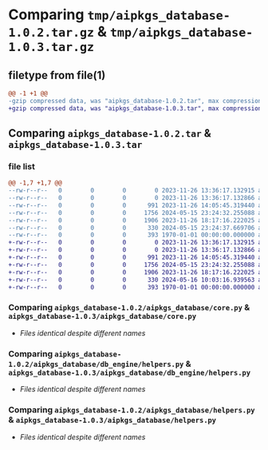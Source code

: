 # Comparing `tmp/aipkgs_database-1.0.2.tar.gz` & `tmp/aipkgs_database-1.0.3.tar.gz`

## filetype from file(1)

```diff
@@ -1 +1 @@
-gzip compressed data, was "aipkgs_database-1.0.2.tar", max compression
+gzip compressed data, was "aipkgs_database-1.0.3.tar", max compression
```

## Comparing `aipkgs_database-1.0.2.tar` & `aipkgs_database-1.0.3.tar`

### file list

```diff
@@ -1,7 +1,7 @@
--rw-r--r--   0        0        0        0 2023-11-26 13:36:17.132915 aipkgs_database-1.0.2/README.md
--rw-r--r--   0        0        0        0 2023-11-26 13:36:17.132866 aipkgs_database-1.0.2/aipkgs_database/__init__.py
--rw-r--r--   0        0        0      991 2023-11-26 14:05:45.319440 aipkgs_database-1.0.2/aipkgs_database/core.py
--rw-r--r--   0        0        0     1756 2024-05-15 23:24:32.255088 aipkgs_database-1.0.2/aipkgs_database/db_engine/helpers.py
--rw-r--r--   0        0        0     1906 2023-11-26 18:17:16.222025 aipkgs_database-1.0.2/aipkgs_database/helpers.py
--rw-r--r--   0        0        0      330 2024-05-15 23:24:37.669706 aipkgs_database-1.0.2/pyproject.toml
--rw-r--r--   0        0        0      393 1970-01-01 00:00:00.000000 aipkgs_database-1.0.2/PKG-INFO
+-rw-r--r--   0        0        0        0 2023-11-26 13:36:17.132915 aipkgs_database-1.0.3/README.md
+-rw-r--r--   0        0        0        0 2023-11-26 13:36:17.132866 aipkgs_database-1.0.3/aipkgs_database/__init__.py
+-rw-r--r--   0        0        0      991 2023-11-26 14:05:45.319440 aipkgs_database-1.0.3/aipkgs_database/core.py
+-rw-r--r--   0        0        0     1756 2024-05-15 23:24:32.255088 aipkgs_database-1.0.3/aipkgs_database/db_engine/helpers.py
+-rw-r--r--   0        0        0     1906 2023-11-26 18:17:16.222025 aipkgs_database-1.0.3/aipkgs_database/helpers.py
+-rw-r--r--   0        0        0      330 2024-05-16 10:03:16.939563 aipkgs_database-1.0.3/pyproject.toml
+-rw-r--r--   0        0        0      393 1970-01-01 00:00:00.000000 aipkgs_database-1.0.3/PKG-INFO
```

### Comparing `aipkgs_database-1.0.2/aipkgs_database/core.py` & `aipkgs_database-1.0.3/aipkgs_database/core.py`

 * *Files identical despite different names*

### Comparing `aipkgs_database-1.0.2/aipkgs_database/db_engine/helpers.py` & `aipkgs_database-1.0.3/aipkgs_database/db_engine/helpers.py`

 * *Files identical despite different names*

### Comparing `aipkgs_database-1.0.2/aipkgs_database/helpers.py` & `aipkgs_database-1.0.3/aipkgs_database/helpers.py`

 * *Files identical despite different names*

